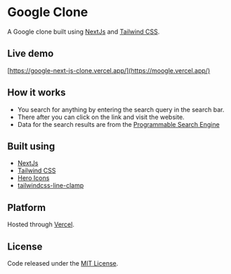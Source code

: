 # Google Clone
A Google clone built using [NextJs](https://nextjs.org/) and [Tailwind CSS](https://tailwindcss.com/).

## Live demo
[https://google-next-js-clone.vercel.app/](https://moogle.vercel.app/)

## How it works
- You search for anything by entering the search query in the search bar.
- There after you can click on the link and visit the website.
- Data for the search results are from the [Programmable Search Engine](https://developers.google.com/custom-search/v1/overview)

## Built using
- [NextJs](https://nextjs.org/)
- [Tailwind CSS](https://tailwindcss.com/)
- [Hero Icons](https://heroicons.com/)
- [tailwindcss-line-clamp](https://github.com/tailwindlabs/tailwindcss-line-clamp)

## Platform
Hosted through [Vercel](https://vercel.com/).

## License
Code released under the [MIT License](https://github.com/VanshajPoonia/moogle).
